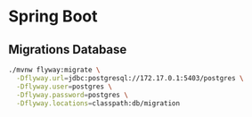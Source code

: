 # Spring Boot

## Migrations Database
```sh
./mvnw flyway:migrate \
  -Dflyway.url=jdbc:postgresql://172.17.0.1:5403/postgres \
  -Dflyway.user=postgres \
  -Dflyway.password=postgres \
  -Dflyway.locations=classpath:db/migration
```
